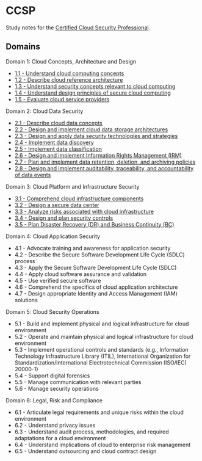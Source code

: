 # CCSP
Study notes for the [Certified Cloud Security Professional](https://www.isc2.org/certifications/ccsp).

## Domains

Domain 1: Cloud Concepts, Architecture and Design
- [1.1 - Understand cloud computing concepts](1/1.1)
- [1.2 - Describe cloud reference architecture](1/1.2)
- [1.3 - Understand security concepts relevant to cloud computing](1/1.3)
- [1.4 - Understand design principles of secure cloud computing](1/1.4)
- [1.5 - Evaluate cloud service providers](1/1.5)

Domain 2: Cloud Data Security
- [2.1 - Describe cloud data concepts](2/2.1)
- [2.2 - Design and implement cloud data storage architectures](2/2.2)
- [2.3 - Design and apply data security technologies and strategies](2/2.3)
- [2.4 - Implement data discovery](2/2.4)
- [2.5 - Implement data classification](2/2.5)
- [2.6 - Design and implement Information Rights Management (IRM)](2/2.6)
- [2.7 - Plan and implement data retention, deletion, and archiving policies](2/2.7)
- [2.8 - Design and implement auditability, traceability, and accountability of data events](2/2.8)

Domain 3: Cloud Platform and Infrastructure Security
- [3.1 - Comprehend cloud infrastructure components](3/3.1)
- [3.2 - Design a secure data center](3/3.2)
- [3.3 - Analyze risks associated with cloud infrastructure](3/3.3)
- [3.4 - Design and plan security controls](3/3.4)
- [3.5 - Plan Disaster Recovery (DR) and Business Continuity (BC)](3/3.5)

Domain 4: Cloud Application Security
- 4.1 - Advocate training and awareness for application security
- 4.2 - Describe the Secure Software Development Life Cycle (SDLC) process
- 4.3 - Apply the Secure Software Development Life Cycle (SDLC)
- 4.4 - Apply cloud software assurance and validation
- 4.5 - Use verified secure software
- 4.6 - Comprehend the specifics of cloud application architecture
- 4.7 - Design appropriate Identity and Access Management (IAM) solutions

Domain 5: Cloud Security Operations
- 5.1 - Build and implement physical and logical infrastructure for cloud environment
- 5.2 - Operate and maintain physical and logical infrastructure for cloud environment
- 5.3 - Implement operational controls and standards (e.g., Information Technology Infrastructure Library (ITIL), International Organization for Standardization/International Electrotechnical Commission (ISO/IEC) 20000-1)
- 5.4 - Support digital forensics
- 5.5 - Manage communication with relevant parties
- 5.6 - Manage security operations

Domain 6: Legal, Risk and Compliance
- 6.1 - Articulate legal requirements and unique risks within the cloud environment
- 6.2 - Understand privacy issues
- 6.3 - Understand audit process, methodologies, and required adaptations for a cloud environment
- 6.4 - Understand implications of cloud to enterprise risk management
- 6.5 - Understand outsourcing and cloud contract design
